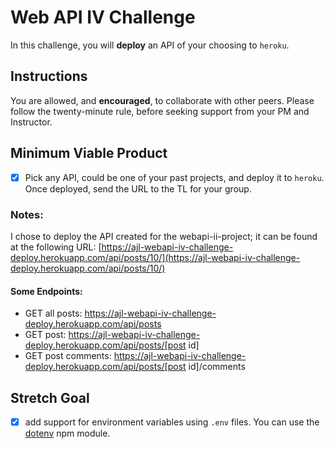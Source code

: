 # Web API IV Challenge

In this challenge, you will **deploy** an API of your choosing to `heroku`.

## Instructions

You are allowed, and **encouraged**, to collaborate with other peers. Please follow the twenty-minute rule, before seeking support from your PM and Instructor.

## Minimum Viable Product

- [X] Pick any API, could be one of your past projects, and deploy it to `heroku`. Once deployed, send the URL to the TL for your group.

### Notes: 
I chose to deploy the API created for the webapi-ii-project; it can be found at the following URL: [https://ajl-webapi-iv-challenge-deploy.herokuapp.com/api/posts/10/](https://ajl-webapi-iv-challenge-deploy.herokuapp.com/api/posts/10/)

#### Some Endpoints:
- GET all posts: https://ajl-webapi-iv-challenge-deploy.herokuapp.com/api/posts
- GET post: https://ajl-webapi-iv-challenge-deploy.herokuapp.com/api/posts/[post id]
- GET post comments: https://ajl-webapi-iv-challenge-deploy.herokuapp.com/api/posts/[post id]/comments


## Stretch Goal

- [X] add support for environment variables using `.env` files. You can use the [dotenv](https://www.npmjs.com/package/dotenv) npm module.
